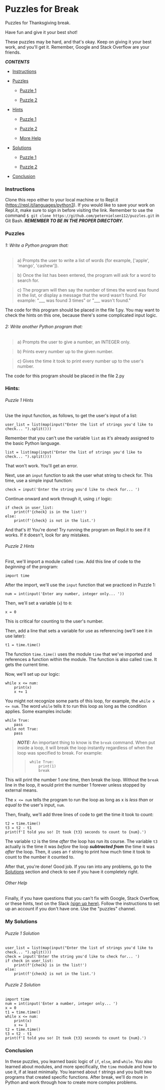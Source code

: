# Puzzles for Break
Puzzles for Thanksgiving break.

Have fun and give it your best shot!

These puzzles may be hard, and that's okay. Keep on giving it your best work, and you'll get it. Remember, Google and Stack Overflow are your friends.



***CONTENTS***

- [Instructions](#instructions)

- [Puzzles](#problems)

    - [Puzzle 1](#1-write-a-python-program-that)
    
    - [Puzzle 2](#2-write-another-python-program-that)

- [Hints](#hints)

    - [Puzzle 1](#puzzle-1-hints)
    
    - [Puzzle 2](#puzzle-2-hints)
    
    - [More Help](#other-help)

- [Solutions](#my-solutions)

    - [Puzzle 1](#puzzle-1-solution)
    
    - [Puzzle 2](#puzzle-2-solution)

- [Conclusion](#conclusion)



### Instructions

Clone this repo either to your local machine or to Repl.it (https://repl.it/languages/python3). If you would like to save your work on Repl.it, make sure to sign in before visiting the link. Remember to use the command `$ git clone https://github.com/peternielsen112/puzzles.git` in Git Bash. ***REMEMBER TO BE IN THE PROPER DIRECTORY.***



### Puzzles


###### 1: Write a Python program that:

> a) Prompts the user to write a list of words (for example, ['apple', 'mango', 'cashew']). 
    
> b) Once the list has been entered, the program will ask for a word to search for.
    
> c) The program will then say the number of times the word was found in the list, or display a message that the word wasn't found. For example: "___ was found 3 times" or "___ wasn't found."

The code for this program should be placed in the file 1.py. You may want to check the hints on this one, because there's some complicated input logic.


###### 2:  Write another Python program that:

> a) Prompts the user to give a number, an INTEGER only.
    
> b) Prints every number up to the given number.
    
> c) Gives the time it took to print every number up to the user's number.
    
The code for this program should be placed in the file 2.py



### Hints:


###### Puzzle 1 Hints

Use the input function, as follows, to get the user's input of a list:

    user_list = list(map(input("Enter the list of strings you'd like to check... ").split()))

Remember that you can't use the variable `list` as it's already assigned to the basic Python language.

    list = list(map(input("Enter the list of strings you'd like to check... ").split()))

That won't work. You'll get an error.

Next, use an `input` function to ask the user what string to check for. This time, use a simple input function:

    check = input('Enter the string you'd like to check for... ')

Continue onward and work through it, using `if` logic:

    if check in user_list:
        print(f'{check} is in the list!')
    else:
        print(f'{check} is not in the list.')

And that's it! You're done! Try running the program on Repl.it to see if it works. If it doesn't, look for any mistakes.



###### Puzzle 2 Hints

First, we'll import a module called `time`. Add this line of code to the *beginning* of the program:

    import time

After the import, we'll use the `input` function that we practiced in Puzzle 1:

    num = int(input('Enter any number, integer only... '))

Then, we'll set a variable (`x`) to `0`:

    x = 0

This is critical for counting to the user's number.

Then, add a line that sets a variable for use as referencing (we'll see it in use later):

    t1 = time.time()

The function `time.time()` uses the module `time` that we've imported and references a function within the module. The function is also called `time`. It gets the current time.

Now, we'll set up our logic:

    while x <= num:
        print(x)
        x += 1

You might not recognize some parts of this loop, for example, the `while x <= num`. The word `while` tells it to run this loop as long as the condition applies. Some examples include:

    while True:
        pass
    while not True:
        pass

>***NOTE:*** An important thing to know is the `break` command. When put inside a loop, it will break the loop instantly regardless of when the loop was specified to break. For example:
>
>>     while True:
>>         print(1)
>>         break

This will print the number 1 *one* time, then break the loop. Without the `break` line in the loop, it would print the number 1 forever unless stopped by external means.

The `x <= num` tells the program to run the loop as long as x is *less than* or *equal to* the user's input, `num`.

Then, finally, we'll add three lines of code to get the time it took to count:

    t2 = time.time()
    t3 = t2 - t1
    print(f'I told you so! It took {t3} seconds to count to {num}.')

The variable `t2` is the time *after* the loop has run its course. The variable `t3` actually is the time it was *before* the loop ***subtracted from*** the time it was *after* the loop. Then, it uses an `f` string to print how much time it took to count to the number it counted to.

After that, you're done! Good job. If you ran into any problems, go to the [Solutions](#my-solutions) section and check to see if you have it completely right.


###### Other Help
Finally, if you have questions that you can't fix with Google, Stack Overflow, or these hints, text on the Slack [(sign up here)](https://join.slack.com/t/dvgate/shared_invite/zt-ijp1fq2e-mi5WmevnbcgzzI6YefK9gQ). Follow the instructions to set up an account if you don't have one. Use the "puzzles" channel.


### My Solutions


###### Puzzle 1 Solution

    user_list = list(map(input("Enter the list of strings you'd like to check... ").split()))
    check = input('Enter the string you'd like to check for... ')
    if check in user_list:
        print(f'{check} is in the list!')
    else:
        print(f'{check} is not in the list.')


###### Puzzle 2 Solution

    import time
    num = int(input('Enter a number, integer only... ')
    x = 0
    t1 = time.time()
    while x <= num:
        print(x)
        x += 1
    t2 = time.time()
    t3 = t2 - t1
    print(f'I told you so! It took {t3} seconds to count to {num}.')

### Conclusion

In these puzzles, you learned basic logic of `if`, `else`, and `while`. You also learned about modules, and more specifically, the `time` module and how to use it, if at least minimally. You learned about `f` strings and you built two programs that created specific functions. After break, we'll do more in Python and work through how to create more complex problems.
